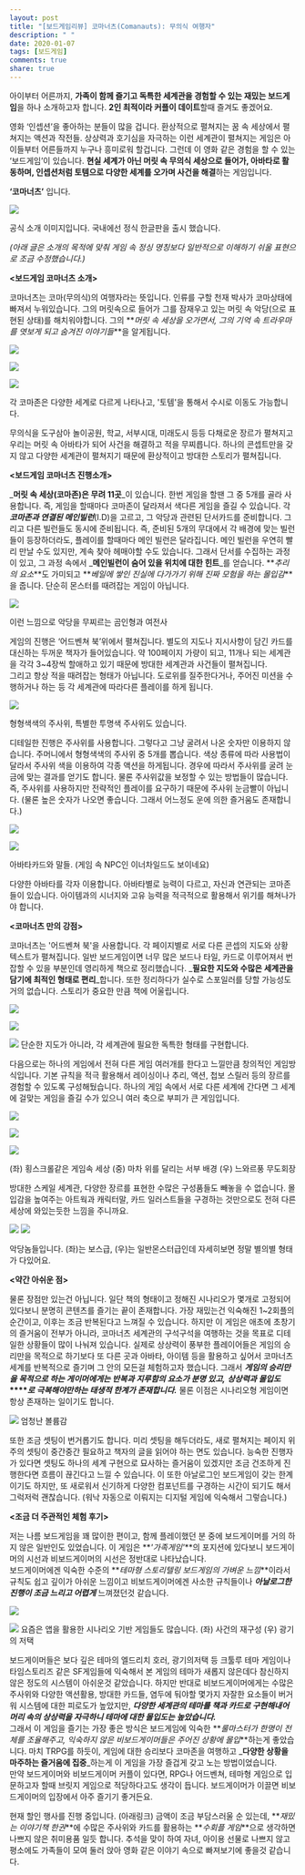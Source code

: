 ```yaml
---
layout: post
title: "[보드게임리뷰] 코마너츠(Comanauts): 무의식 여행자"
description: " "
date: 2020-01-07
tags: [보드게임]
comments: true
share: true
---
```




아이부터 어른까지,  **가족이 함께 즐기고 독특한 세계관을 경험할 수 있는 재밌는 보드게임**을 하나 소개하고자 합니다.  **2인 최적이라 커플이 데이트**할때 즐겨도 좋겠어요.  
  
영화 ‘인셉션’을 좋아하는 분들이 많을 겁니다. 환상적으로 펼쳐지는 꿈 속 세상에서 펼쳐지는 액션과 작전들. 상상력과 호기심을 자극하는 이런 세계관이 펼쳐지는 게임은 아이들부터 어른들까지 누구나 흥미로워 할겁니다. 그런데 이 영화 같은 경험을 할 수 있는 ‘보드게임’이 있습니다.  **현실 세계가 아닌 머릿 속 무의식 세상으로 들어가, 아바타로 활동하며, 인셉션처럼 토템으로 다양한 세계를 오가며 사건을 해결**하는 게임입니다.  
  
**‘코마너츠’** 입니다.  
  

![](https://post-phinf.pstatic.net/MjAxOTA5MDVfNzYg/MDAxNTY3NjgyNjY5MjE4.rVUSdxSFuNcGXSNWI4zfCWK2xaeYSasddyHgDhGEubgg.DpNDFS1jJZ9NfkAhQDR2IQkBP4rItciGUH9MgPNfrwMg.PNG/%EC%BD%94%EB%A7%88%EB%84%88%EC%B8%A0.png?type=w1200)

공식 소개 이미지입니다. 국내에선 정식 한글판을 출시 했습니다.

_(아래 글은 소개의 목적에 맞춰 게임 속 정싱 명칭보다 일반적으로 이해하기 쉬울 표현으로 조금 수정했습니다.)_  
  
  
**<보드게임 코마너츠 소개>**  
  
코마너츠는 코마(무의식)의 여행자라는 뜻입니다. 인류를 구할 천재 박사가 코마상태에 빠져서 누워있습니다. 그의 머릿속으로 들어가 그를 잠재우고 있는 머릿 속 악당(으로 표현된 상태)를 해치워야합니다. 그의  **_머릿 속 세상을 오가면서, 그의 기억 속 트라우마를 엿보게 되고 숨겨진 이야기들_**을 알게됩니다.  
  

![](https://post-phinf.pstatic.net/MjAxOTA5MDVfMTQ1/MDAxNTY3NjgyNzgxMTg2.B6S8nNMAXjiURWvdumlGgqFqR6lAi5x_mrcyP6MtnP8g.O52AtegdGC8AuAW8BfqdRiX-WNVEXG0U-aCvO2epbP8g.JPEG/P20190905_192644595_69E65761-EF61-4570-8D17-FF2D44760C21.jpg?type=w1200)

![](https://post-phinf.pstatic.net/MjAxOTA5MDVfMTc3/MDAxNTY3NjgyNzgxMTgy.dR_81txFsmBvs9tBn2af-TO9NZxZN7QELsWLKHh0cSwg.eC6Gbx6EFeotDk_lyK6lY3QIndhjPXRSRTAvMshHaiMg.JPEG/P20190905_192858590_E352D54E-02DB-434B-A032-CB877173E76A.jpg?type=w1200)

![](https://post-phinf.pstatic.net/MjAxOTA5MDVfMjQ5/MDAxNTY3NjgyNzgxMTI4.hUpPb5xHZykxMfumyaCSY9hosdau3V7lx1c_wducgC0g.dSpUuDBxM20ppIwbgf1g9GFAOkbrFVlKBW7EUa4wzRcg.JPEG/P20190905_192703033_4A9298E6-1838-455B-A073-ED8773EE2561.jpg?type=w1200)

각 코마존은 다양한 세계로 다르게 나타나고, '토템'을 통해서 수시로 이동도 가능합니다.

  
무의식을 도구삼아 놀이공원, 학교, 서부시대, 미래도시 등등 다채로운 장르가 펼쳐지고 우리는 머릿 속 아바타가 되어 사건을 해결하고 적을 무찌릅니다. 하나의 콘셉트만을 갖지 않고 다양한 세계관이 펼쳐지기 때문에 환상적이고 방대한 스토리가 펼쳐집니다.  
  
  
  
**<보드게임 코마너츠 진행소개>**  
  
_**머릿 속 세상(코마존)은 무려 11곳**_이 있습니다. 한번 게임을 할땐 그 중 5개를 골라 사용합니다. 즉, 게임을 할때마다 코마존이 달라져서 색다른 게임을 즐길 수 있습니다. 각  _**코마존과 연결된 메인빌런**_(I.D)을 고르고, 그 악당과 관련된 단서카드를 준비합니다. 그리고 다른 빌런들도 동시에 준비됩니다. 즉, 준비된 5개의 무대에서 각 배경에 맞는 빌런들이 등장하더라도, 플레이를 할때마다 메인 빌런은 달라집니다. 메인 빌런을 우연히 빨리 만날 수도 있지만, 계속 찾아 헤매야할 수도 있습니다. 그래서 단서를 수집하는 과정이 있고, 그 과정 속에서  _**메인빌런이 숨어 있을 위치에 대한 힌트**_를 얻습니다.  **_추리의 요소_**도 가미되고  **_베일에 쌓인 진실에 다가가기 위해 진짜 모험을 하는 몰입감_**을 줍니다. 단순히 몬스터를 때려잡는 게임이 아닙니다.  
  

![](https://post-phinf.pstatic.net/MjAxOTA5MDVfMTAg/MDAxNTY3NjgyOTc3NDQy.4wYxqtCl7IAuRLXJfy5fDrURBpLPZuHhfKbJoGI1NM8g._tr2SAW7IpxXEmbOmRjGLz6Z9S0foyCMgTLOadD3qv8g.JPEG/P20190905_195008853_7EB66920-787B-41C0-BF85-5FB2C72D234F.jpg?type=w1200)

이런 느낌으로 악당을 무찌르는 곰인형과 여전사

게임의 진행은 ‘어드벤쳐 북’위에서 펼쳐집니다. 별도의 지도나 지시사항이 담긴 카드를 대신하는 두꺼운 책자가 들어있습니다. 약 100페이지 가량이 되고, 11개나 되는 세계관을 각각 3~4장씩 할애하고 있기 때문에 방대한 세계관과 사건들이 펼쳐집니다.  
그리고 항상 적을 때려잡는 형태가 아닙니다. 도로위를 질주한다거나, 주어진 미션을 수행하거나 하는 등 각 세계관에 따라다른 플레이를 하게 됩니다.  

![](https://post-phinf.pstatic.net/MjAxOTA5MDVfMjc2/MDAxNTY3NjgyOTE1MjE4.RAPIOM1H-NGApguJVPkoGif4WZ4SlCmnb8TQEFo60Ykg.Ps_fCCyvxTvJDTYbXSWf8kfWVnSxRd1FLMP0mCPbooIg.JPEG/P20190905_195346576_589A30E1-6CEA-4C71-907B-95F6127F7326.jpg?type=w1200)

형형색색의 주사위, 특별한 투명색 주사위도 있습니다.

디테일한 진행은 주사위를 사용합니다. 그렇다고 그냥 굴려서 나온 숫자만 이용하지 않습니다. 주머니에서 형형색색의 주사위 중 5개를 뽑습니다. 색상 종류에 따라 사용법이 달라서 주사위 색을 이용하여 각종 액션을 하게됩니다. 경우에 따라서 주사위를 굴려 눈금에 맞는 결과를 얻기도 합니다. 물론 주사위값을 보정할 수 있는 방법들이 많습니다. 즉, 주사위를 사용하지만 전략적인 플레이를 요구하기 때문에 주사위 눈금빨이 아닙니다. (물론 높은 숫자가 나오면 좋습니다. 그래서 어느정도 운에 의한 즐거움도 존재합니다.)  

![](https://post-phinf.pstatic.net/MjAxOTA5MDVfOTQg/MDAxNTY3NjgzMDQ1NDU1.DQEtcK9wvmdEpoRGWzRkDPaKQE4UuIHSrDeWG_lsA70g.sb4PbkPYNzc_AEv8i5VsaZk6Ck2NLAMtgFjYGFWWh5sg.JPEG/P20190905_193604550_60BCC124-E828-4F95-B6CF-9398DE746D69.jpg?type=w1200)

![](https://post-phinf.pstatic.net/MjAxOTA5MDVfNTkg/MDAxNTY3NjgzMDQ1NDI2.ji8Z6XidFinVSvl-aO4RvUw7Sv1bEkJxfOJQ4JzfptQg.Gl6B2Z579U3FkTje5GbrJMPKsujSN6qYmsBLLBT0pnAg.JPEG/P20190905_193931520_A5E38B6C-4436-4C2D-8240-FF971AE554E2.jpg?type=w1200)

아바타카드와 말들. (게임 속 NPC인 이너차일드도 보이네요)

  
다양한 아바타를 각자 이용합니다. 아바타별로 능력이 다르고, 자신과 연관되는 코마존들이 있습니다. 아이템과의 시너지와 고유 능력을 적극적으로 활용해서 위기를 해쳐나가야 합니다.  
  
**<코마너츠 만의 강점>**  
  
코마너츠는 '어드벤쳐 북'을 사용합니다. 각 페이지별로 서로 다른 콘셉의 지도와 상황 텍스트가 펼쳐집니다. 일반 보드게임이면 너무 많은 보드나 타일, 카드로 이루어져서 번잡할 수 있을 부분인데 영리하게 책으로 정리했습니다. _**필요한 지도와 수많은 세계관을 담기에 최적인 형태로 편리**_합니다. 또한 정리하다가 실수로 스포일러를 당할 가능성도 거의 없습니다. 스토리가 중요한 만큼 책에 어울립니다.  
  

![](https://post-phinf.pstatic.net/MjAxOTA5MDVfMzgg/MDAxNTY3NjgzMjc0MTY0.NjTCEkQAzq8M7wwg8LvRlcATqwIpO97qGfIOofRJ_DAg.wabV7zO_YWGqvTdxbIVLnyGrWXCFFqYAyjv8JDVonQsg.JPEG/P20190905_201721716_A0F4EA76-4479-4C1E-AE84-7C9B71BD1904.jpg?type=w1200)

![](https://post-phinf.pstatic.net/MjAxOTA5MDVfMjE3/MDAxNTY3NjgzMjc0MTM4.yeoXixevgucU3tC7vgHm7_C3JpTP-FNrW4iiaIS_RLYg.OBzr-s_imduNdHjoS3fb_Izuyl-JLCA2baaHu4kY_Bkg.JPEG/P20190905_201837468_D642EFE8-B497-4E6C-B892-C0CAC5639D02.jpg?type=w1200)

![](https://post-phinf.pstatic.net/MjAxOTA5MDVfMTQy/MDAxNTY3NjgzMjc0MTk1.DyRN1FOvrT13eA1kSc_YhnJNs95ga6vbR-_HScxKEYsg.40NqPApbQsHrdOw2__KRTalBbdtwcyOMOKoaXEIGfOAg.JPEG/P20190905_201749580_2C435804-8ADF-4A26-910D-DFDED46160FB.jpg?type=w1200)
단순한 지도가 아니라, 각 세계관에 필요한 독특한 형태를 구현합니다.

다음으로는 하나의 게임에서 전혀 다른 게임 여러개를 한다고 느낄만큼 창의적인 게임방식입니다. 기본 규칙을 적극 활용해서 레이싱이나 추리, 액션, 첩보 스릴러 등의 장르를 경험할 수 있도록 구성해뒀습니다. 하나의 게임 속에서 서로 다른 세계에 간다면 그 세계에 걸맞는 게임을 즐길 수가 있으니 여러 축으로 부피가 큰 게임입니다.

![](https://post-phinf.pstatic.net/MjAxOTA5MDVfMjI5/MDAxNTY3NjgzMjc0MTky.OqQrKawFfE_M-ajDX4mjdkCXcZuuAQtcEdxsTsbdjvEg.R-Jyid7TkpvixxbmwtR0dUm_NM4Dt_V-Rg_HWwsUjpMg.JPEG/P20190905_201541556_ABD4CE37-0C65-4781-B621-67749F0A5B56.jpg?type=w1200)

![](https://post-phinf.pstatic.net/MjAxOTA5MDVfMjYg/MDAxNTY3NjgzMjc0MTc0.Dyx4uW3wT3rktrIe2tkYC9oCCbzAz3UAtv6oijZJ3PIg.qXzr5YmBKUK_tLB8gNGW76cx4_7YxeGaFLr62E70si0g.JPEG/P20190905_201650718_89C42796-8889-4513-9E1B-F6DC935A96BC.jpg?type=w1200)

![](https://post-phinf.pstatic.net/MjAxOTA5MDVfMTIy/MDAxNTY3NjgzMjc1NTQ3.bBYc2zTlMSPsplZvuU7C4b9TZJ8w51FWTnG_AQc-mdwg.sS_BQHMQcbxYb8-RWhzoePKlvwxNnP2q41FWY-LQC50g.JPEG/P20190905_201453501_EF62DD0F-4520-4736-93FA-76616D74971A.jpg?type=w1200)

(좌) 횡스크롤같은 게임속 세상 (중) 마차 위를 달리는 서부 배경 (우) 느와르풍 무도회장

방대한 스케일 세계관, 다양한 장르를 표현한 수많은 구성품들도 빼놓을 수 없습니다. 몰입감을 높여주는 아트웍과 캐릭터말, 카드 일러스트들을 구경하는 것만으로도 전혀 다른 세상에 와있는듯한 느낌을 주니까요.

![](https://post-phinf.pstatic.net/MjAxOTA5MDVfMTgw/MDAxNTY3NjgzMjc1Njgx.qsm2Pc5ULvLNbZEVCkYjF3bAdFuF-02BqsV7ZjzQ7qYg.9XjSDkut0bNB-dB2f9JiXBRIg5GoizRNMVGpFhMuTZog.JPEG/P20190905_193206142_5757CDA2-3ACF-4A85-B257-0958FACDB7D8.jpg?type=w1200)
![](https://post-phinf.pstatic.net/MjAxOTA5MDVfMTIx/MDAxNTY3NjgzMjc1NjI2.cy8AwQ7VGvy6wTHvDGDKRTdQhzntttfdkv0How-7kecg.JhgpPR2moj4wgPfWf0Y5kzKXt-gO5d3GPUQZ06cLqAsg.JPEG/P20190905_194434514_4C167FFF-881A-427B-ABF6-F019FBCE020A.jpg?type=w1200)

악당놈들입니다. (좌)는 보스급, (우)는 일반몬스터급인데 자세히보면 정말 별의별 형태가 다있어요.

  
**<약간 아쉬운 점>**  
  
물론 장점만 있는건 아닙니다. 일단 책의 형태이고 정해진 시나리오가 몇개로 고정되어 있다보니 분명히 콘텐츠를 즐기는 끝이 존재합니다. 가장 재밌는건 익숙해진 1~2회플의 순간이고, 이후는 조금 반복된다고 느껴질 수 있습니다. 하지만 이 게임은 애초에 초창기의 즐거움이 전부가 아니라, 코마너츠 세계관의 구석구석을 여행하는 것을 목표로 디테일한 상황들이 많이 나눠져 있습니다. 실제로 상상력이 풍부한 플레이어들은 게임의 승리만을 목적으로 하기보다 또 다른 곳과 아바타, 아이템 등을 활용하고 싶어서 코마너츠 세계를 반복적으로 즐기며 그 안의 모든걸 체험하고자 했습니다. 그래서 **_게임의 승리만을 목적으로 하는 게이머에게는 반복과 지루함의 요소가 분명 있고,_** **_상상력과 몰입도_****_로 극복해야만하는 태생적 한계가 존재합니다._** 물론 이점은 시나리오형 게임이면 항상 존재하는 일이기도 합니다.

![](https://post-phinf.pstatic.net/MjAxOTA5MDVfMzMg/MDAxNTY3NjgzMDk4MTg5.6Kwk8VUBPV_LpmaIif0Gl3mmUFznv0mAEORWxcwgFmsg.znnZwrZYferV5-SLqSu_Od6Ymsq16cv9Ochuv7SXW3kg.JPEG/P20190905_195742330_8AA0795A-9034-4E40-A807-056E91CB6AA1.jpg?type=w1200)
엄청난 볼륨감

또한 조금 셋팅이 번거롭기도 합니다. 미리 셋팅을 해두더라도, 새로 펼쳐지는 페이지 위주의 셋팅이 중간중간 필요하고 책자의 글을 읽어야 하는 면도 있습니다. 능숙한 진행자가 있다면 셋팅도 하나의 세계 구현으로 묘사하는 즐거움이 있겠지만 조금 건조하게 진행한다면 흐름이 끊긴다고 느낄 수 있습니다. 이 또한 아날로그인 보드게임이 갖는 한계이기도 하지만, 또 새로워서 신기하게 다양한 컴포넌트를 구경하는 시간이 되기도 해서 그럭저럭 괜찮습니다. (워낙 자동으로 이뤄지는 디지털 게임에 익숙해서 그렇습니다.)  
  
  

**<조금 더 주관적인 체험 후기>**

저는 나름 보드게임을 꽤 많이한 편이고, 함께 플레이했던 분 중에 보드게이머를 거의 하지 않은 일반인도 있었습니다. 이 게임은 **_'가족게임'_**의 포지션에 있다보니 보드게이머의 시선과 비보드게이머의 시선은 정반대로 나타났습니다.  
보드게이머에겐 익숙한 수준의 **_테마형 스토리텔링 보드게임의 가벼운 느낌_**이라서 규칙도 쉽고 깊이가 아쉬운 느낌이고 비보드게이머에겐 사소한 규칙들이나 **_아날로그한 진행이 조금 느리고 어렵게_** 느껴졌던것 같습니다.  

![](https://post-phinf.pstatic.net/MjAxOTA5MDVfMTYw/MDAxNTY3Njg0MDU0ODE1.YtIbtYsfqt_6swCjAnW1T1gqGniRlh79was0Lt46Nisg.G2qpHA3ADJsxvvR-3uogDgkU5fjfWm6yu59hHSbL89Yg.JPEG/%EC%82%AC%EA%B1%B4%EC%9D%98%EC%9E%AC%EA%B5%AC%EC%84%B1.jpg?type=w1200)

![](https://post-phinf.pstatic.net/MjAxOTA5MDVfMTQ4/MDAxNTY3Njg0MDYwODAy.gIWIHyS7NiYLrcKCWK55ix3kwY0YHMfbDLoSOygf6d4g.cCEqlYOWu-n4wq6Tqz7TvdrC-_2rz_-V0RB0fKIEDlUg.PNG/%EA%B4%91%EA%B8%B0%EC%9D%98_%EC%A0%80%ED%83%9D.png?type=w1200)
요즘은 앱을 활용한 시나리오 기반 게임들도 많습니다. (좌) 사건의 재구성 (우) 광기의 저택

보드게이머들은 보다 깊은 테마의 엘드리치 호러, 광기의저택 등 크툴루 테마 게임이나 타임스토리즈 같은 SF게임들에 익숙해서 본 게임의 테마가 새롭지 않은데다 참신하지 않은 정도의 시스템이 아쉬운것 같았습니다. 하지만 반대로 비보드게이머에게는 수많은 주사위와 다양한 액션활용, 방대한 카드들, 염두에 둬야할 몇가지 자잘한 요소들이 버거워  시스템에 대한 피로도가 높았지만, **_다양한 세계관의 테마를 책과 카드로 구현해내어 머리 속의 상상력을 자극하니 테마에 대한 몰입도는 높았습니다._**  
그래서 이 게임을 즐기는 가장 좋은 방식은 보드게임에 익숙한 **_룰마스터가 한명이 전체를 조율해주고, 익숙하지 않은 비보드게이머들은 주어진 상황에 몰입_**하는게 좋았습니다. 마치 TRPG를 하듯이, 게임에 대한 승리보다 코마존을 여행하고 _**다양한 상황을 마주하는 즐거움에 집중**_하는게 이 게임을 가장 즐겁게 갖고 노는 방법이었습니다.  
만약 보드게이머와 비보드게이머 커플이 있다면, RPG나 어드벤쳐, 테마형 게임으로 입문하고자 할때 브릿지 게임으로 적당하다고도 생각이 듭니다. 보드게이머가 이끌면 비보드게이머의 입장에서 아주 즐기기 좋거든요.

현재 할인 행사를 진행 중입니다. (아래링크) 금액이 조금 부담스러울 순 있는데, **_재밌는 이야기책 한권_**에 수많은 주사위와 카드를 활용하는 **_수회플 게임_**으로 생각하면 나쁘지 않은 취미용품 일듯 합니다. 추석을 맞이 하여 자녀, 아이용 선물로 나쁘지 않고 평소에도 가족들이 모여 둘러 앉아 영화 같은 이야기 속으로 빠져보기에 좋을것 같습니다.